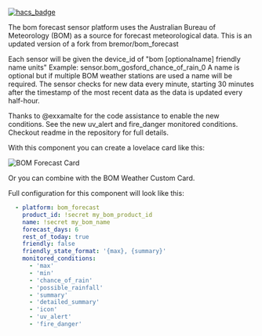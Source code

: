 [![hacs_badge](https://img.shields.io/badge/HACS-Default-orange.svg?style=for-the-badge)](https://github.com/custom-components/hacs)

The bom forecast sensor platform uses the Australian Bureau of Meteorology (BOM) as a source for forecast meteorological data. This is an updated version of a fork from bremor/bom_forecast


Each sensor will be given the device_id of "bom [optionalname] friendly name units" Example: sensor.bom_gosford_chance_of_rain_0
A name is optional but if multiple BOM weather stations are used a name will be required.
The sensor checks for new data every minute, starting 30 minutes after the timestamp of the most recent data as the data is updated every half-hour.

Thanks to @exxamalte for the code assistance to enable the new conditions.
See the new uv_alert and fire_danger monitored conditions. Checkout readme in the repository for full details.

With this component you can create a lovelace card like this:


![BOM Forecast Card](https://raw.githubusercontent.com/DavidFW1960/bom_forecast/master/bom_forecast.png)



Or you can combine with the BOM Weather Custom Card.


Full configuration for this component will look like this:

```yaml
  - platform: bom_forecast
    product_id: !secret my_bom_product_id
    name: !secret my_bom_name
    forecast_days: 6
    rest_of_today: true
    friendly: false
    friendly_state_format: '{max}, {summary}'
    monitored_conditions:
      - 'max'
      - 'min'
      - 'chance_of_rain'
      - 'possible_rainfall'
      - 'summary'
      - 'detailed_summary'
      - 'icon'
      - 'uv_alert'
      - 'fire_danger'
```
